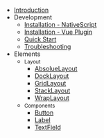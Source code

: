 - [Introduction](/)
- <span>Development</span>
    - [Installation - NativeScript](/installation-nativescript)
    - [Installation - Vue Plugin](/installation-nativescript-vue)
    - [Quick Start](/installation)
    - [Troubleshooting](/troubleshooting)
- <span>Elements</span>
    - <small>Layout</small>
        - [AbsolueLayout](/elements/layout/absolute-layout)
        - [DockLayout](/elements/layout/dock-layout)
        - [GridLayout](/elements/layout/grid-layout)
        - [StackLayout](/elements/layout/stack-layout)
        - [WrapLayout](/elements/layout/wrap-layout)
    - <small>Components</small>
        - [Button](/elements/components/button)
        - [Label](/elements/components/label)
        - [TextField](/elements/components/text-field)

